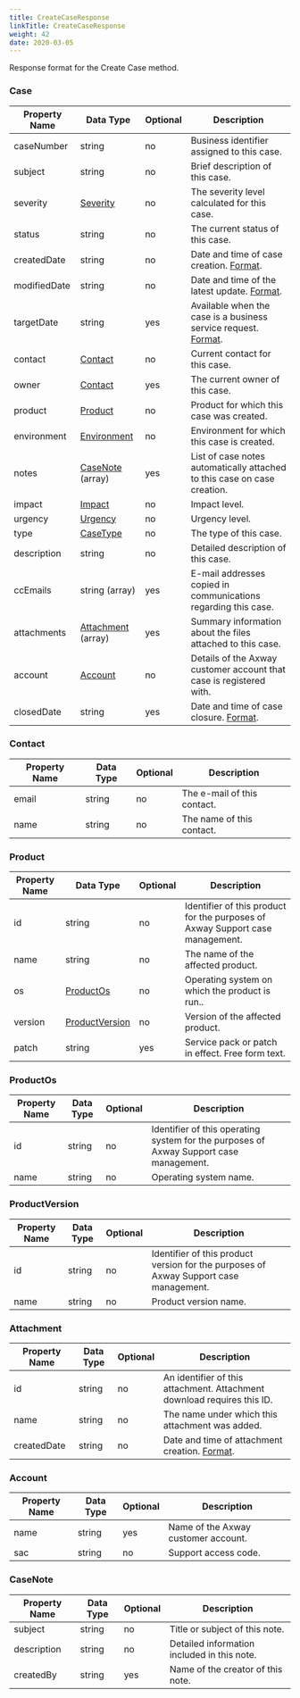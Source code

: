 ```yaml
---
title: CreateCaseResponse
linkTitle: CreateCaseResponse
weight: 42
date: 2020-03-05
---
```


Response format for the Create Case method.

### Case

| Property Name | Data Type                     | Optional | Description |
|---------------|-------------------------------|----------|-------------|
| caseNumber    | string                        |       no | Business identifier assigned to this case. |
| subject       | string                        |       no | Brief description of this case. |
| severity      | [Severity](/docs/shared_services/supportapi/formats/severity)       |       no | The severity level calculated for this case. |
| status        | string                        |       no | The current status of this case. |
| createdDate   | string                        |       no | Date and time of case creation. [Format](/docs/shared_services/supportapi/formats/miscellaneous/#common-date-and-time-format-for-responses). |
| modifiedDate  | string                        |       no | Date and time of the latest update. [Format](/docs/shared_services/supportapi/formats/miscellaneous/#common-date-and-time-format-for-responses). |
| targetDate    | string                        |      yes | Available when the case is a business service request. [Format](/docs/shared_services/supportapi/formats/miscellaneous/#common-date-format-for-responses). |
| contact       | [Contact](#contact)           |       no | Current contact for this case. |
| owner         | [Contact](#contact)           |      yes | The current owner of this case. |
| product       | [Product](#product)           |       no | Product for which this case was created. |
| environment   | [Environment](/docs/shared_services/supportapi/formats/environment) |       no | Environment for which this case is created. |
| notes         | [CaseNote](#casenote) (array)     |      yes | List of case notes automatically attached to this case on case creation. |
| impact        | [Impact](#impact)             |       no | Impact level. |
| urgency       | [Urgency](/docs/shared_services/supportapi/formats/urgency)         |       no | Urgency level. |
| type          | [CaseType](/docs/shared_services/supportapi/formats/case_type)      |       no | The type of this case. |
| description   | string                        |       no | Detailed description of this case. |
| ccEmails      | string (array)                    |      yes | E-mail addresses copied in communications regarding this case. |
| attachments   | [Attachment](#attachment) (array) |      yes | Summary information about the files attached to this case. |
| account       | [Account](#account)           |       no | Details of the Axway customer account that case is registered with. |
| closedDate    | string                        |      yes | Date and time of case closure. [Format](/docs/shared_services/supportapi/formats/miscellaneous/#common-date-and-time-format-for-responses). |

### Contact

| Property Name | Data Type | Optional | Description |
|---------------|-----------|----------|-------------|
| email         | string    |       no | The e-mail of this contact. |
| name          | string    |       no | The name of this contact. |

### Product

| Property Name | Data Type                         | Optional | Description |
|---------------|-----------------------------------|----------|-------------|
| id            | string                            |       no | Identifier of this product for the purposes of Axway Support case management. |
| name          | string                            |       no | The name of the affected product. |
| os            | [ProductOs](#productos)           |       no | Operating system on which the product is run.. |
| version       | [ProductVersion](#productversion) |       no | Version of the affected product. |
| patch         | string                            |      yes | Service pack or patch in effect. Free form text. |

### ProductOs

| Property Name | Data Type | Optional | Description |
|---------------|-----------|----------|-------------|
| id            | string    |       no | Identifier of this operating system for the purposes of Axway Support case management. |
| name          | string    |       no | Operating system name. |

### ProductVersion

| Property Name | Data Type | Optional | Description |
|---------------|-----------|----------|-------------|
| id            | string    |       no | Identifier of this product version for the purposes of Axway Support case management. |
| name          | string    |       no | Product version name. |

### Attachment

| Property Name | Data Type | Optional | Description |
|---------------|-----------|----------|-------------|
| id            | string    |       no | An identifier of this attachment. Attachment download requires this ID.|
| name          | string    |       no | The name under which this attachment was added. |
| createdDate   | string    |       no | Date and time of attachment creation. [Format](/docs/shared_services/supportapi/formats/miscellaneous/#common-date-and-time-format-for-responses). |

### Account

| Property Name | Data Type | Optional | Description |
|---------------|-----------|----------|-------------|
| name          | string    |      yes | Name of the Axway customer account. |
| sac           | string    |       no | Support access code. |

### CaseNote

| Property Name | Data Type | Optional | Description |
|---------------|-----------|----------|-------------|
| subject       | string    |       no | Title or subject of this note. |
| description   | string    |       no | Detailed information included in this note. |
| createdBy     | string    |      yes | Name of the creator of this note. |
